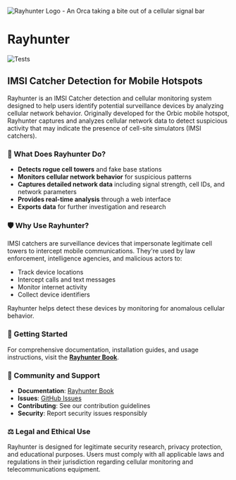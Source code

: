 ![Rayhunter Logo - An Orca taking a bite out of a cellular signal bar](https://www.eff.org/files/styles/media_browser_preview/public/banner_library/rayhunter-banner.png)

# Rayhunter

![Tests](https://github.com/EFForg/rayhunter/actions/workflows/main.yml/badge.svg)

## IMSI Catcher Detection for Mobile Hotspots

Rayhunter is an IMSI Catcher detection and cellular monitoring system designed to help users identify potential surveillance devices by analyzing cellular network behavior. Originally developed for the Orbic mobile hotspot, Rayhunter captures and analyzes cellular network data to detect suspicious activity that may indicate the presence of cell-site simulators (IMSI catchers).

### 🎯 What Does Rayhunter Do?

- **Detects rogue cell towers** and fake base stations
- **Monitors cellular network behavior** for suspicious patterns  
- **Captures detailed network data** including signal strength, cell IDs, and network parameters
- **Provides real-time analysis** through a web interface
- **Exports data** for further investigation and research

### 🛡️ Why Use Rayhunter?

IMSI catchers are surveillance devices that impersonate legitimate cell towers to intercept mobile communications. They're used by law enforcement, intelligence agencies, and malicious actors to:
- Track device locations
- Intercept calls and text messages
- Monitor internet activity
- Collect device identifiers

Rayhunter helps detect these devices by monitoring for anomalous cellular behavior.

### 📖 Getting Started

For comprehensive documentation, installation guides, and usage instructions, visit the **[Rayhunter Book](https://efforg.github.io/rayhunter/)**.

### 🤝 Community and Support

- **Documentation**: [Rayhunter Book](https://efforg.github.io/rayhunter/)
- **Issues**: [GitHub Issues](https://github.com/EFForg/rayhunter/issues)
- **Contributing**: See our contribution guidelines
- **Security**: Report security issues responsibly

### ⚖️ Legal and Ethical Use

Rayhunter is designed for legitimate security research, privacy protection, and educational purposes. Users must comply with all applicable laws and regulations in their jurisdiction regarding cellular monitoring and telecommunications equipment.
